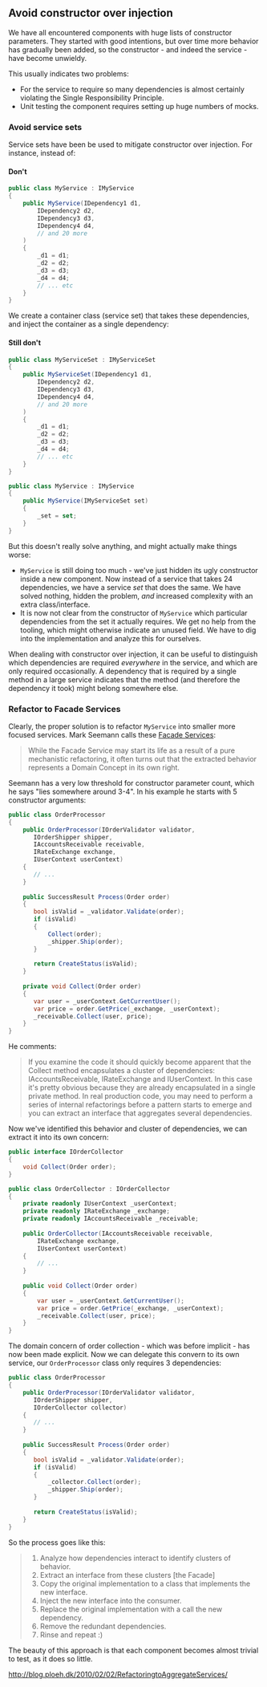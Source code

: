 ## Avoid constructor over injection

We have all encountered components with huge lists of constructor parameters. They started with good intentions, but over time more behavior has gradually been added, so the constructor - and indeed the service - have become unwieldy.

This usually indicates two problems:

- For the service to require so many dependencies is almost certainly violating the Single Responsibility Principle.
- Unit testing the component requires setting up huge numbers of mocks.

### Avoid service sets
 
Service sets have been be used to mitigate constructor over injection. For instance, instead of:

#### Don't

```c#
public class MyService : IMyService
{
    public MyService(IDependency1 d1,
        IDependency2 d2,
        IDependency3 d3,
        IDependency4 d4,
        // and 20 more
    )
    {
        _d1 = d1;
        _d2 = d2;
        _d3 = d3;
        _d4 = d4;
        // ... etc
    }
}
```

We create a container class (service set) that takes these dependencies, and inject the container as a single dependency:

#### Still don't

```c#
public class MyServiceSet : IMyServiceSet
{
    public MyServiceSet(IDependency1 d1,
        IDependency2 d2,
        IDependency3 d3,
        IDependency4 d4,
        // and 20 more
    )
    {
        _d1 = d1;
        _d2 = d2;
        _d3 = d3;
        _d4 = d4;
        // ... etc
    }
}

public class MyService : IMyService
{
    public MyService(IMyServiceSet set)
    {
        _set = set;
    }
}
```

But this doesn't really solve anything, and might actually make things worse:

- `MyService` is still doing too much - we've just hidden its ugly constructor inside a new component. Now instead of a service that takes 24 dependencies, we have a service _set_ that does the same. We have solved nothing, hidden the problem, _and_ increased complexity with an extra class/interface.
- It is now not clear from the constructor of `MyService` which particular dependencies from the set it actually requires. We get no help from the tooling, which might otherwise indicate an unused field. We have to dig into the implementation and analyze this for ourselves.

When dealing with constructor over injection, it can be useful to distinguish which dependencies are required _everywhere_ in the service, and which are only required occasionally. A dependency that is required by a single method in a large service indicates that the method (and therefore the dependency it took) might belong somewhere else.

### Refactor to Facade Services

Clearly, the proper solution is to refactor `MyService` into smaller more focused services. Mark Seemann calls these [Facade Services](http://blog.ploeh.dk/2010/02/02/RefactoringtoAggregateServices/):

> While the Facade Service may start its life as a result of a pure mechanistic refactoring, it often turns out that the extracted behavior represents a Domain Concept in its own right.

Seemann has a very low threshold for constructor parameter count, which he says "lies somewhere around 3-4". In his example he starts with 5 constructor arguments:

```c#
public class OrderProcessor
{
    public OrderProcessor(IOrderValidator validator,
       IOrderShipper shipper,
       IAccountsReceivable receivable,
       IRateExchange exchange,
       IUserContext userContext)
    {
       // ...
    }
       
    public SuccessResult Process(Order order)
    {
       bool isValid = _validator.Validate(order);
       if (isValid)
       {
           Collect(order);
           _shipper.Ship(order);
       }
    
       return CreateStatus(isValid);
    }
    
    private void Collect(Order order)
    {
       var user = _userContext.GetCurrentUser();
       var price = order.GetPrice(_exchange, _userContext);
       _receivable.Collect(user, price);
    }
}
```

He comments:

> If you examine the code it should quickly become apparent that the Collect method encapsulates a cluster of dependencies: IAccountsReceivable, IRateExchange and IUserContext. In this case it's pretty obvious because they are already encapsulated in a single private method. In real production code, you may need to perform a series of internal refactorings before a pattern starts to emerge and you can extract an interface that aggregates several dependencies.

Now we've identified this behavior and cluster of dependencies, we can extract it into its own concern:
                                                                                         
```c#
public interface IOrderCollector
{
    void Collect(Order order);
}

public class OrderCollector : IOrderCollector
{
    private readonly IUserContext _userContext;
    private readonly IRateExchange _exchange;
    private readonly IAccountsReceivable _receivable;
 
    public OrderCollector(IAccountsReceivable receivable,
        IRateExchange exchange,
        IUserContext userContext)
    {
        // ...
    }
 
    public void Collect(Order order)
    {
        var user = _userContext.GetCurrentUser();
        var price = order.GetPrice(_exchange, _userContext);
        _receivable.Collect(user, price);
    }
}
```

The domain concern of order collection - which was before implicit - has now been made explicit. Now we can delegate this convern to its own service, our `OrderProcessor` class only requires 3 dependencies:

```c#
public class OrderProcessor
{
    public OrderProcessor(IOrderValidator validator,
       IOrderShipper shipper,
       IOrderCollector collector)
    {
       // ...
    }
       
    public SuccessResult Process(Order order)
    {
       bool isValid = _validator.Validate(order);
       if (isValid)
       {
           _collector.Collect(order);
           _shipper.Ship(order);
       }
    
       return CreateStatus(isValid);
    }
}
```

So the process goes like this:

> 1. Analyze how dependencies interact to identify clusters of behavior.
> 1. Extract an interface from these clusters [the Facade]
> 1. Copy the original implementation to a class that implements the new interface.
> 1. Inject the new interface into the consumer.
> 1. Replace the original implementation with a call the new dependency.
> 1. Remove the redundant dependencies.
> 1. Rinse and repeat :)

The beauty of this approach is that each component becomes almost trivial to test, as it does so little.

http://blog.ploeh.dk/2010/02/02/RefactoringtoAggregateServices/
